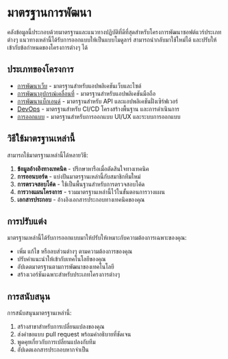 # มาตรฐานการพัฒนา 

คลังข้อมูลนี้ประกอบด้วยมาตรฐานและแนวทางปฏิบัติที่ดีที่สุดสำหรับโครงการพัฒนาซอฟต์แวร์ประเภทต่างๆ แนวทางเหล่านี้ได้รับการออกแบบให้เป็นแบบโมดูลาร์ สามารถนำกลับมาใช้ใหม่ได้ และปรับให้เข้ากับข้อกำหนดของโครงการต่างๆ ได้

## ประเภทของโครงการ 

- [การพัฒนาเว็บ](web/README.md) - มาตรฐานสำหรับแอปพลิเคชันเว็บและไซต์ 
- [การพัฒนาอุปกรณ์เคลื่อนที่](mobile/README.md) - มาตรฐานสำหรับแอปพลิเคชันมือถือ 
- [การพัฒนาแบ็กเอนด์](backend/README.md) - มาตรฐานสำหรับ API และแอปพลิเคชันฝั่งเซิร์ฟเวอร์ 
- [DevOps](devops/README.md) - มาตรฐานสำหรับ CI/CD โครงสร้างพื้นฐาน และการดำเนินการ 
- [การออกแบบ](design/README.md) - มาตรฐานสำหรับการออกแบบ UI/UX และระบบการออกแบบ 

## วิธีใช้มาตรฐานเหล่านี้ 

สามารถใช้มาตรฐานเหล่านี้ได้หลายวิธี: 

1. **ข้อมูลอ้างอิงทางเทคนิค** - ปรึกษาหารือเมื่อตัดสินใจทางเทคนิค 
2. **การออนบอร์ด** - แบ่งปันมาตรฐานเหล่านี้กับสมาชิกทีมใหม่ 
3. **การตรวจสอบโค้ด** - ใช้เป็นพื้นฐานสำหรับการตรวจสอบโค้ด 
4. **การวางแผนโครงการ** - รวมมาตรฐานเหล่านี้ไว้ในขั้นตอนการวางแผน 
5. **เอกสารประกอบ** - อ้างอิงเอกสารประกอบทางเทคนิคของคุณ 

## การปรับแต่ง 

มาตรฐานเหล่านี้ได้รับการออกแบบมาให้ปรับให้เหมาะกับความต้องการเฉพาะของคุณ: 

- เพิ่ม แก้ไข หรือลบส่วนต่างๆ ตามความต้องการของคุณ 
- ปรับคำแนะนำให้เข้ากับเทคโนโลยีของคุณ 
- อัปเดตมาตรฐานตามการพัฒนาของเทคโนโลยี 
- สร้างเวอร์ชันเฉพาะสำหรับประเภทโครงการต่างๆ 

## การสนับสนุน 

การสนับสนุนมาตรฐานเหล่านี้: 

1. สร้างสาขาสำหรับการเปลี่ยนแปลงของคุณ 
2. ส่งคำขอแบบ pull request พร้อมคำอธิบายที่ชัดเจน 
3. พูดคุยเกี่ยวกับการเปลี่ยนแปลงกับทีม 
4. อัปเดตเอกสารประกอบหากจำเป็น